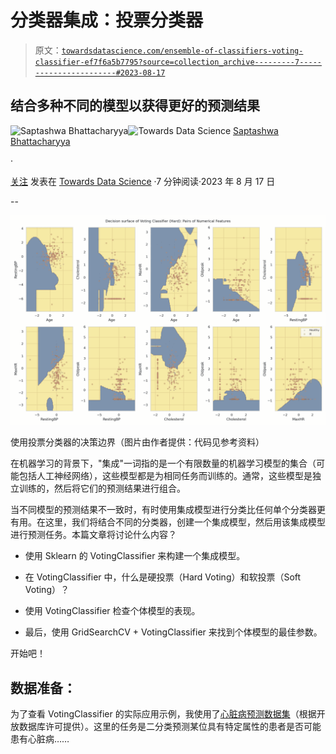 # 分类器集成：投票分类器

> 原文：[`towardsdatascience.com/ensemble-of-classifiers-voting-classifier-ef7f6a5b7795?source=collection_archive---------7-----------------------#2023-08-17`](https://towardsdatascience.com/ensemble-of-classifiers-voting-classifier-ef7f6a5b7795?source=collection_archive---------7-----------------------#2023-08-17)

## 结合多种不同的模型以获得更好的预测结果

[](https://saptashwa.medium.com/?source=post_page-----ef7f6a5b7795--------------------------------)![Saptashwa Bhattacharyya](https://saptashwa.medium.com/?source=post_page-----ef7f6a5b7795--------------------------------)[](https://towardsdatascience.com/?source=post_page-----ef7f6a5b7795--------------------------------)![Towards Data Science](https://towardsdatascience.com/?source=post_page-----ef7f6a5b7795--------------------------------) [Saptashwa Bhattacharyya](https://saptashwa.medium.com/?source=post_page-----ef7f6a5b7795--------------------------------)

·

[关注](https://medium.com/m/signin?actionUrl=https%3A%2F%2Fmedium.com%2F_%2Fsubscribe%2Fuser%2F9a3c3c477239&operation=register&redirect=https%3A%2F%2Ftowardsdatascience.com%2Fensemble-of-classifiers-voting-classifier-ef7f6a5b7795&user=Saptashwa+Bhattacharyya&userId=9a3c3c477239&source=post_page-9a3c3c477239----ef7f6a5b7795---------------------post_header-----------) 发表在 [Towards Data Science](https://towardsdatascience.com/?source=post_page-----ef7f6a5b7795--------------------------------) ·7 分钟阅读·2023 年 8 月 17 日[](https://medium.com/m/signin?actionUrl=https%3A%2F%2Fmedium.com%2F_%2Fvote%2Ftowards-data-science%2Fef7f6a5b7795&operation=register&redirect=https%3A%2F%2Ftowardsdatascience.com%2Fensemble-of-classifiers-voting-classifier-ef7f6a5b7795&user=Saptashwa+Bhattacharyya&userId=9a3c3c477239&source=-----ef7f6a5b7795---------------------clap_footer-----------)

--

[](https://medium.com/m/signin?actionUrl=https%3A%2F%2Fmedium.com%2F_%2Fbookmark%2Fp%2Fef7f6a5b7795&operation=register&redirect=https%3A%2F%2Ftowardsdatascience.com%2Fensemble-of-classifiers-voting-classifier-ef7f6a5b7795&source=-----ef7f6a5b7795---------------------bookmark_footer-----------)![](img/96aa1b7e6415940eeaa32ba8a06bad00.png)

使用投票分类器的决策边界（图片由作者提供：代码见参考资料）

在机器学习的背景下，"集成"一词指的是一个有限数量的机器学习模型的集合（可能包括人工神经网络），这些模型都是为相同任务而训练的。通常，这些模型是独立训练的，然后将它们的预测结果进行组合。

当不同模型的预测结果不一致时，有时使用集成模型进行分类比任何单个分类器更有用。在这里，我们将结合不同的分类器，创建一个集成模型，然后用该集成模型进行预测任务。本篇文章将讨论什么内容？

+   使用 Sklearn 的 VotingClassifier 来构建一个集成模型。

+   在 VotingClassifier 中，什么是硬投票（Hard Voting）和软投票（Soft Voting）？

+   使用 VotingClassifier 检查个体模型的表现。

+   最后，使用 GridSearchCV + VotingClassifier 来找到个体模型的最佳参数。

开始吧！

## 数据准备：

为了查看 VotingClassifier 的实际应用示例，我使用了[心脏病预测数据集](https://www.kaggle.com/datasets/fedesoriano/heart-failure-prediction)（根据开放数据库许可提供）。这里的任务是二分类预测某位具有特定属性的患者是否可能患有心脏病……
